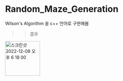 # Random_Maze_Generation
Wilson's Algorithm 을 c++ 언어로 구현해봄
>>결과
<img width="112" alt="스크린샷 2022-12-08 오후 6 18 00" src="https://user-images.githubusercontent.com/88121150/206407206-e532104d-e675-4963-b3ce-2bde128f5b34.png">
